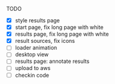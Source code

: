 TODO

- [x] style results page
- [x] start page, fix long page with white
- [x] results page, fix long page with white
- [x] result sources, fix icons
- [ ] loader animation
- [ ] desktop view
- [ ] results page: annotate results
- [ ] upload to aws
- [ ] checkin code
